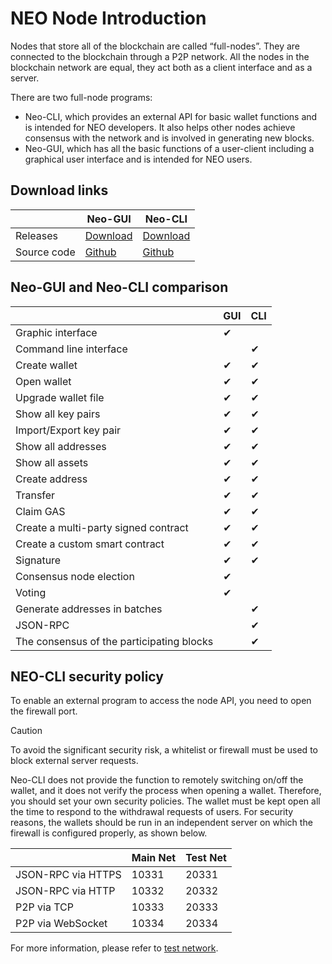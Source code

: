 # NEO Node Introduction
Nodes that store all of the blockchain are called “full-nodes”. They are connected to the blockchain through a P2P network. All the nodes in the blockchain network are equal, they act both as a client interface and as a server.

There are two full-node programs:

- Neo-CLI, which provides an external API for basic wallet functions and is intended for NEO developers. It also helps other nodes achieve consensus with the network and is involved in generating new blocks.
- Neo-GUI, which has all the basic functions of a user-client including a graphical user interface and is intended for NEO users. 

## Download links

|      | Neo-GUI                        | Neo-CLI                        |
| ---- | ---------------------------------------- | ---------------------------------------- |
| Releases | [Download](https://github.com/neo-ngd/Neo3-GUI/releases) | [Download](https://github.com/neo-project/neo-cli/releases) |
| Source code | [Github](https://github.com/neo-project/neo-gui) | [Github](https://github.com/neo-project/neo-cli) |

## Neo-GUI and Neo-CLI comparison

|           | GUI  | CLI  |
| --------- | ---- | ---- |
| Graphic interface | ✔   |      |
| Command line interface |      | ✔   |
| Create wallet | ✔   | ✔   |
| Open wallet | ✔   | ✔ |
| Upgrade wallet file | ✔   | ✔   |
| Show all key pairs | ✔   | ✔   |
| Import/Export key pair | ✔   | ✔   |
| Show all addresses | ✔   | ✔   |
| Show all assets | ✔   | ✔   |
| Create address | ✔   | ✔   |
| Transfer | ✔   | ✔   |
| Claim GAS | ✔   | ✔ |
| Create a multi-party signed contract | ✔   | ✔ |
| Create a custom smart contract | ✔   | ✔    |
| Signature | ✔   | ✔ |
| Consensus node election | ✔   |      |
| Voting | ✔   |      |
| Generate addresses in batches |      | ✔   |
| JSON-RPC |      | ✔   |
| The consensus of the participating blocks |      | ✔   |

## NEO-CLI security policy

To enable an external program to access the node API, you need to open the firewall port. 

> [!CAUTION]
>
> To avoid the significant security risk, a whitelist or firewall must be used to block external server requests.

Neo-CLI does not provide the function to remotely switching on/off the wallet, and it does not verify the process when opening a wallet. Therefore, you should set your own security policies. The wallet must be kept open all the time to respond to the withdrawal requests of users. For security reasons, the wallets should be run in an independent server on which the firewall is configured properly, as shown below. 

|                    | Main Net | Test Net |
| ------------------ | ------------ | ------------- |
| JSON-RPC via HTTPS | 10331        | 20331         |
| JSON-RPC via HTTP  | 10332        | 20332         |
| P2P via TCP        | 10333        | 20333         |
| P2P via WebSocket  | 10334        | 20334         |

For more information, please refer to [test network](../network/testnet.md).

